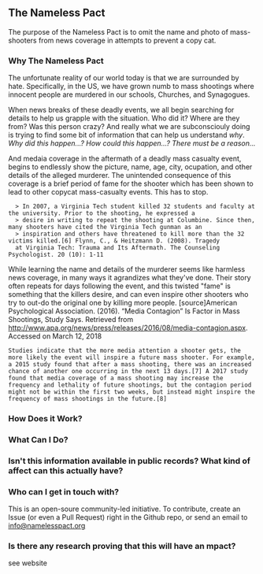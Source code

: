 ## The Nameless Pact

The purpose of the Nameless Pact is to omit the name and photo of mass-shooters from news coverage in attempts to prevent a copy cat. 

### Why The Nameless Pact

The unfortunate reality of our world today is that we are surrounded by hate. Specifically, in the US, we have grown numb to mass shootings where innocent people are murdered in our schools, Churches, and Synagogues. 

When news breaks of these deadly events, we all begin searching for details to help us grapple with the situation. Who did it? Where are they from? Was this person crazy? And really what we are subconsciouly doing is trying to find some bit of information that can help us understand _why_. _Why did this happen...? How could this happen...? There must be a reason..._ 

And medaia coverage in the aftermath of a deadly mass casualty event, begins to endlessly show the picture, name, age, city, ocupation, and other details of the alleged murderer. The unintended consequence of this coverage is a brief period of fame for the shooter which has been shown to lead to other copycat mass-casualty events. This has to stop. 

```
  > In 2007, a Virginia Tech student killed 32 students and faculty at the university. Prior to the shooting, he expressed a      
  > desire in writing to repeat the shooting at Columbine. Since then, many shooters have cited the Virginia Tech gunman as an 
  > inspiration and others have threatened to kill more than the 32 victims killed.[6] Flynn, C., & Heitzmann D. (2008). Tragedy  
  at Virginia Tech: Trauma and Its Aftermath. The Counseling Psychologist. 20 (10): 1-11

```

While learning the name and details of the murderer seems like harmless news coverage, in many ways it agrandizes what they've done. Their story often repeats for days following the event, and this twisted "fame" is something that the killers desire, and can even inspire other shooters who try to out-do the original one by killing more people. 
[source]American Psychological Association. (2016). “Media Contagion” Is Factor in Mass Shootings, Study Says. Retrieved from http://www.apa.org/news/press/releases/2016/08/media-contagion.aspx. Accessed on March 12, 2018

```
Studies indicate that the more media attention a shooter gets, the more likely the event will inspire a future mass shooter. For example, a 2015 study found that after a mass shooting, there was an increased chance of another one occurring in the next 13 days.[7] A 2017 study found that media coverage of a mass shooting may increase the frequency and lethality of future shootings, but the contagion period might not be within the first two weeks, but instead might inspire the frequency of mass shootings in the future.[8]

```


### How Does it Work?



### What Can I Do?



### Isn't this information available in public records? What kind of affect can this actually have? 


### Who can I get in touch with?

This is an open-soure community-led initiative. To contribute, create an Issue (or even a Pull Request) right in the Github repo, or send an email to info@namelesspact.org

### Is there any research proving that this will have an mpact?
see website

